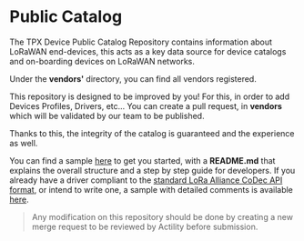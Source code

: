 # Public Catalog

The TPX Device Public Catalog Repository contains information about LoRaWAN end-devices, this acts as a key data source for device catalogs and on-boarding devices on LoRaWAN networks.

Under the **vendors'** directory, you can find all vendors registered.

This repository is designed to be improved by you! For this, in order to add Devices Profiles, Drivers, etc... You can create a pull request, in **vendors** which will be validated by our team to be published.

Thanks to this, the integrity of the catalog is guaranteed and the experience as well.

You can find a sample [here](./template) to get you started, with a **README.md** that explains the overall structure and a step by step guide for developers.
If you already have a driver compliant to the [standard LoRa Alliance CoDec API format](https://resources.lora-alliance.org/home/lorawan-payload-codec-api), or intend to write one, a sample with detailed comments is available [here](https://github.com/actility/device-catalog/blob/main/template/sample-vendor/drivers/README.md).

>Any modification on this repository should be done by creating a new merge request to be reviewed by Actility before submission.

